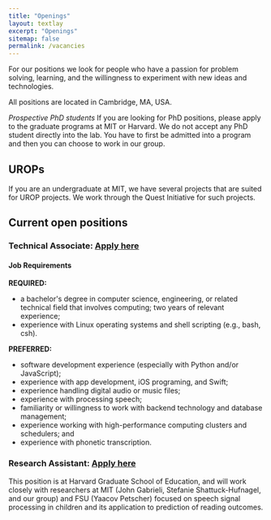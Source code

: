 ```yaml
---
title: "Openings"
layout: textlay
excerpt: "Openings"
sitemap: false
permalink: /vacancies
---
```


For our positions we look for people who have a passion for problem solving, 
learning, and the willingness to experiment with new ideas and technologies.

All positions are located in Cambridge, MA, USA. 

*Prospective PhD students* If you are looking for PhD positions, please apply to 
the graduate programs at MIT or Harvard. We do not accept any PhD student 
directly into the lab. You have to first be admitted into a program and then 
you can choose to work in our group.

## UROPs
If you are an undergraduate at MIT, we have several projects that are suited for 
UROP projects. We work through the Quest Initiative for such projects.

## Current open positions

### Technical Associate: [Apply here](https://careers.peopleclick.com/careerscp/client_mit/external/jobDetails/jobDetail.html?jobPostId=21653&localeCode=en-us)

#### Job Requirements

**REQUIRED:**
- a bachelor's degree in computer science, engineering, or related technical
  field that involves computing; two years of relevant experience;
- experience with Linux operating systems and shell scripting (e.g., bash, csh).

**PREFERRED:**
- software development experience (especially with Python and/or JavaScript);
- experience with app development, iOS programing, and Swift;
- experience handling digital audio or music files;
- experience with processing speech;
- familiarity or willingness to work with backend technology and database management;
- experience working with high-performance computing clusters and schedulers; and
- experience with phonetic transcription.

### Research Assistant: [Apply here](https://sjobs.brassring.com/TGnewUI/Search/Home/Home?partnerid=25240&siteid=5341#jobDetails=1946900_5341)

This position is at Harvard Graduate School of Education, and will work closely with researchers at MIT (John Gabrieli, Stefanie Shattuck-Hufnagel, and our group) and FSU (Yaacov Petscher) focused on speech signal processing in children and its application to prediction of reading outcomes.
